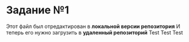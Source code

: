 # Задание №1
Этот файл был отредактирован в **локальной версии репозитория**
И теперь его нужно загрузить в **удаленный репозиторий**
Test Test Test 